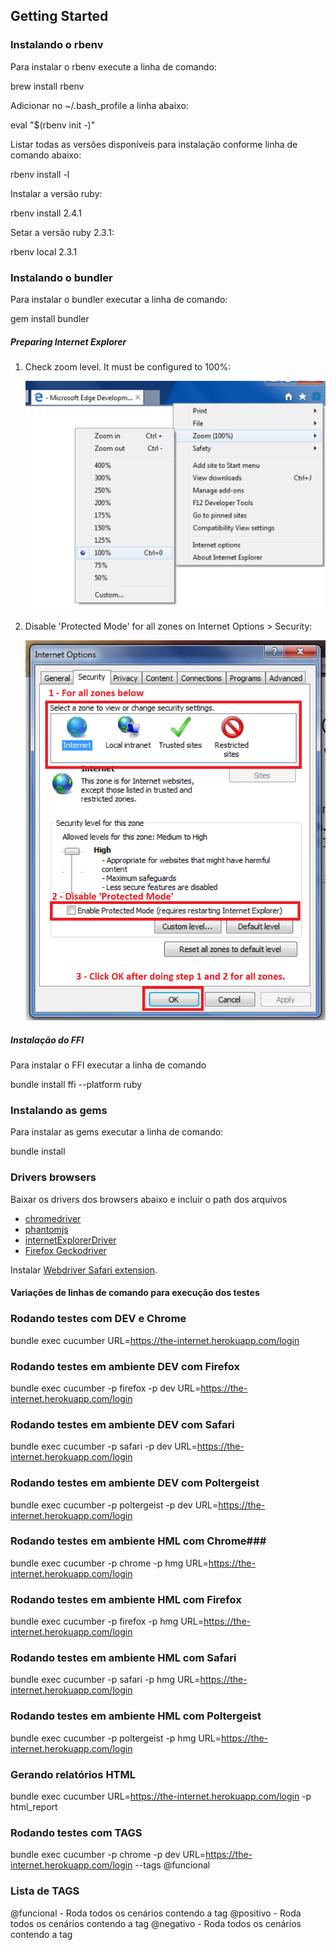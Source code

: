 ## Getting Started ##

### Instalando o rbenv ###
Para instalar o rbenv execute a linha de comando:

  brew install rbenv

Adicionar no ~/.bash_profile a linha abaixo:

  eval "$(rbenv init -)"

Listar todas as versões disponíveis para instalação conforme linha de comando abaixo:

  rbenv install -l

Instalar a versão ruby:

  rbenv install 2.4.1

Setar a versão ruby 2.3.1:

  rbenv local 2.3.1


### Instalando o bundler ###

Para instalar o bundler executar a linha de comando:

  gem install bundler


##### Preparing Internet Explorer #####

1. Check zoom level. It must be configured to 100%:

     ![Step 1](readme_img/step_1.png?raw=true "Check zoom level")

2. Disable 'Protected Mode' for all zones on Internet Options > Security:

    ![Step 2](readme_img/step_2.png?raw=true "Disable 'Protected Mode'")

##### Instalação do FFI #####

Para instalar o FFI executar a linha de comando

  bundle install ffi --platform ruby

### Instalando as gems ###

Para instalar as gems executar a linha de comando:

  bundle install

### Drivers browsers ###

Baixar os drivers dos browsers abaixo e incluir o path dos arquivos

- [chromedriver](https://sites.google.com/a/chromium.org/chromedriver/)
- [phantomjs](http://phantomjs.org/)
- [internetExplorerDriver](http://www.seleniumhq.org/download/)
- [Firefox Geckodriver](https://developer.mozilla.org/en-US/docs/Mozilla/QA/Marionette/WebDriver)

Instalar [Webdriver Safari extension](http://selenium-release.storage.googleapis.com/2.48/SafariDriver.safariextz).



#### Variações de linhas de comando para execução dos testes ####

### Rodando testes com DEV e Chrome ###

  bundle exec cucumber URL=https://the-internet.herokuapp.com/login


### Rodando testes em ambiente DEV com Firefox ###

  bundle exec cucumber -p firefox -p dev URL=https://the-internet.herokuapp.com/login


### Rodando testes em ambiente DEV com Safari ###

  bundle exec cucumber -p safari -p dev URL=https://the-internet.herokuapp.com/login


### Rodando testes em ambiente DEV com Poltergeist ###

  bundle exec cucumber -p poltergeist -p dev URL=https://the-internet.herokuapp.com/login

### Rodando testes em ambiente HML com Chrome###

  bundle exec cucumber -p chrome -p hmg URL=https://the-internet.herokuapp.com/login

### Rodando testes em ambiente HML com Firefox ###

  bundle exec cucumber -p firefox -p hmg URL=https://the-internet.herokuapp.com/login

### Rodando testes em ambiente HML com Safari ###

  bundle exec cucumber -p safari -p hmg URL=https://the-internet.herokuapp.com/login

### Rodando testes em ambiente HML com Poltergeist ###

  bundle exec cucumber -p poltergeist -p hmg URL=https://the-internet.herokuapp.com/login

### Gerando relatórios HTML ###

  bundle exec cucumber URL=https://the-internet.herokuapp.com/login -p html_report

### Rodando testes com TAGS ###

  bundle exec cucumber -p chrome -p dev URL=https://the-internet.herokuapp.com/login --tags @funcional

### Lista de TAGS ###

@funcional - Roda todos os cenários contendo a tag
@positivo  - Roda todos os cenários contendo a tag
@negativo  - Roda todos os cenários contendo a tag
